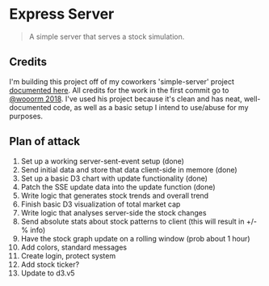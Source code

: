 # Express Server

> A simple server that serves a stock simulation.

## Credits

I'm building this project off of my coworkers 'simple-server' project [documented here](https://github.com/cmda-be/course-17-18/tree/master/examples/express-server). All credits for the work in the first commit go to [@wooorm 2018](https://github.com/wooorm). I've used his project because it's clean and has neat, well-documented code, as well as a basic setup I intend to use/abuse for my purposes.

## Plan of attack

1. Set up a working server-sent-event setup (done)
2. Send initial data and store that data client-side in memore (done)
3. Set up a basic D3 chart with update functionality (done)
4. Patch the SSE update data into the update function (done)
5. Write logic that generates stock trends and overall trend
5. Finish basic D3 visualization of total market cap
5. Write logic that analyses server-side the stock changes
6. Send absolute stats about stock patterns to client (this will result in +/- % info)
7. Have the stock graph update on a rolling window (prob about 1 hour)
9. Add colors, standard messages
10. Create login, protect system
10. Add stock ticker?
11. Update to d3.v5